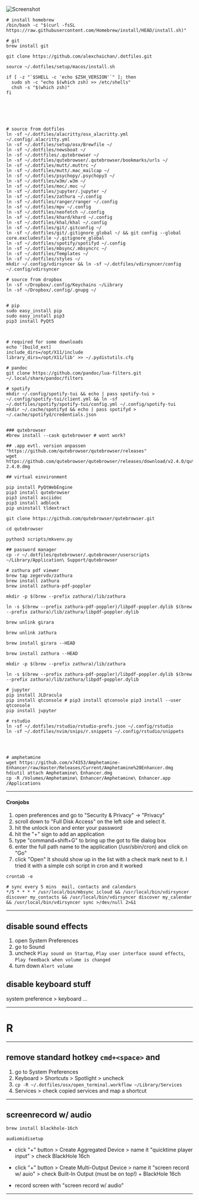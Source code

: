 ![Screenshot](./screenshot.png)


```
# install homebrew
/bin/bash -c "$(curl -fsSL https://raw.githubusercontent.com/Homebrew/install/HEAD/install.sh)"

# git
brew install git

git clone https://github.com/alexchaichan/.dotfiles.git

source ~/.dotfiles/setup/macos/install.sh

if [ -z "`$SHELL -c 'echo $ZSH_VERSION'`" ]; then
  sudo sh -c "echo $(which zsh) >> /etc/shells"
  chsh -s "$(which zsh)"
fi






# source from dotfiles
ln -sf ~/.dotfiles/alacritty/osx_alacritty.yml ~/.config/.alacritty.yml
ln -sf ~/.dotfiles/setup/osx/Brewfile ~/
ln -sf ~/.dotfiles/newsboat ~/
ln -sf ~/.dottfiles/.qutebrowser ~/
ln -sf ~/.dotfiles/qutebrowser/.qutebrowser/bookmarks/urls ~/
ln -sf ~/.dotfiles/mutt/.muttrc ~/
ln -sf ~/.dotfiles/mutt/.mac_mailcap ~/
ln -sf ~/.dotfiles/psychopy/.psychopy3 ~/
ln -sf ~/.dotfiles/w3m/.w3m ~/
ln -sf ~/.dotfiles/moc/.moc ~/
ln -sf ~/.dotfiles/jupyter/.jupyter ~/
ln -sf ~/.dotfiles/zathura ~/.config
ln -sf ~/.dotfiles/ranger/ranger ~/.config
ln -sf ~/.dotfiles/mpv ~/.config
ln -sf ~/.dotfiles/neofetch ~/.config
ln -sf ~/.dotfiles/khard/khard ~/.config
ln -sf ~/.dotfiles/khal/khal ~/.config
ln -sf ~/.dotfiles/git/.gitconfig ~/
ln -sf ~/.dotfiles/git/.gitignore_global ~/ && git config --global core.excludesfile ~/.gitignore_global
ln -sf ~/.dotfiles/spotify/spotifyd ~/.config
ln -sf ~/.dotfiles/mbsync/.mbsyncrc ~/
ln -sf ~/.dotfiles/Templates ~/
ln -sf ~/.dotfiles/styles ~/
mkdir ~/.config/vdirsyncer && ln -sf ~/.dotfiles/vdirsyncer/config ~/.config/vdirsyncer

# source from dropbox
ln -sf ~/Dropbox/.config/Keychains ~/Library
ln -sf ~/Dropbox/.config/.gnupg ~/


# pip
sudo easy_install pip
sudo easy_install pip3
pip3 install PyQt5



# required for some downloads
echo '[build_ext]
include_dirs=/opt/X11/include
library_dirs=/opt/X11/lib' >> ~/.pydistutils.cfg

# pandoc
git clone https://github.com/pandoc/lua-filters.git ~/.local/share/pandoc/filters

# spotify
mkdir ~/.config/spotify-tui && echo | pass spotify-tui > ~/.config/spotify-tui/client.yml && ln -sf ~/.dotfiles/spotify/spotify-tui/config.yml ~/.config/spotify-tui
mkdir ~/.cache/spotifyd && echo | pass spotifyd > ~/.cache/spotifyd/credentials.json


### qutebrowser
#brew install --cask qutebrowser # wont work?

## .app evtl. version anpassen "https://github.com/qutebrowser/qutebrowser/releases"
wget https://github.com/qutebrowser/qutebrowser/releases/download/v2.4.0/qutebrowser-2.4.0.dmg

## virtual einvironment

pip install PyQtWebEngine
pip3 install qutebrowser
pip3 install asciidoc
pip3 install adblock
pip uninstall tldextract

git clone https://github.com/qutebrowser/qutebrowser.git

cd qutebrowser

python3 scripts/mkvenv.py

## password manager
cp -r ~/.dotfiles/qutebrowser/.qutebrowser/userscripts ~/Library/Application\ Support/qutebrowser

# zathura pdf viewer
brew tap zegervdv/zathura
brew install zathura
brew install zathura-pdf-poppler

mkdir -p $(brew --prefix zathura)/lib/zathura

ln -s $(brew --prefix zathura-pdf-poppler)/libpdf-poppler.dylib $(brew --prefix zathura)/lib/zathura/libpdf-poppler.dylib

brew unlink girara

brew unlink zathura

brew install girara --HEAD

brew install zathura --HEAD

mkdir -p $(brew --prefix zathura)/lib/zathura

ln -s $(brew --prefix zathura-pdf-poppler)/libpdf-poppler.dylib $(brew --prefix zathura)/lib/zathura/libpdf-poppler.dylib

# jupyter
pip install JLDracula
pip install qtconsole # pip3 install qtconsole pip3 install --user qtconsole
pip install jupyter

# rstudio
ln -sf ~/.dotfiles/rstudio/rstudio-prefs.json ~/.config/rstudio
ln -sf ~/.dotfiles/nvim/snips/r.snippets ~/.config/rstudio/snippets




# amphetamine
wget https://github.com/x74353/Amphetamine-Enhancer/raw/master/Releases/Current/Amphetamine%20Enhancer.dmg
hdiutil attach Amphetamine\ Enhancer.dmg
cp -R /Volumes/Amphetamine\ Enhancer/Amphetamine\ Enhancer.app /Applications

```

___

#### Cronjobs

1. open preferences and go to "Security & Privacy" -> "Privacy"
2. scroll down to "Full Disk Access" on the left side and select it.
3. hit the unlock icon and enter your password
4. hit the "+" sign to add an application
5. type "command+shift+G" to bring up the got to file dialog box
6. enter the full path name to the application (/usr/sbin/cron) and click on "Go"
7. click "Open" It should show up in the list with a check mark next to it. I tried it with a simple csh script in cron and it worked

```
crontab -e

# sync every 5 mins  mail, contacts and calendars
*/5 * * * * /usr/local/bin/mbsync icloud && /usr/local/bin/vdirsyncer discover my_contacts && /usr/local/bin/vdirsyncer discover my_calendar  && /usr/local/bin/vdirsyncer sync >/dev/null 2>&1

```
___

## disable sound effects

1. open System Preferences
2. go to Sound
3. uncheck `Play sound on Startup`, `Play user interface sound effects`, `Play feedback when volume is changed`
4. turn down `Alert volume`

## disable keyboard stuff

system preference > keyboard ...

---

# R


___


## remove standard hotkey `cmd+<space>` and

1. go to System Preferences
2. Keyboard > Shortcuts > Spotlight > uncheck
3. `cp -R ~/.dotfiles/osx/open_terminal.workflow ~/Library/Services`
4. Services > check copied services and map a shortcut

___

## screenrecord w/ audio

`brew install blackhole-16ch`

`audiomidisetup`

- click "+" button > Create Aggregated Device > name it "quicktime player input" > check BlackHole 16ch

- click "+" button > Create Multi-Output Device > name it "screen record w/ auio" > check Built-In Output (must be on top!) + BlackHole 16ch

- record screen with "screen record w/ audio"
___
